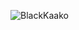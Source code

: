 
![BlackKaako](https://raw.githubusercontent.com/BlackKaako/HTMLJ2Team/main/buoi3/bai1/collect_star.gif")

